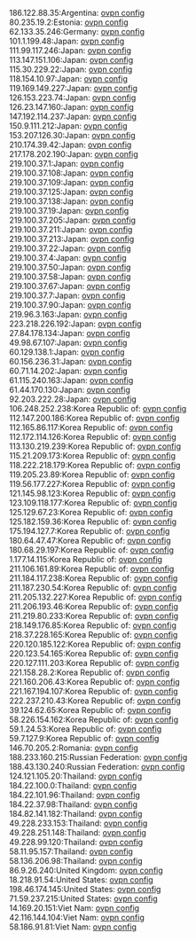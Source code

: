 186.122.88.35:Argentina: [ovpn config](vpn/186_122_88_35.ovpn)  
80.235.19.2:Estonia: [ovpn config](vpn/80_235_19_2.ovpn)  
62.133.35.246:Germany: [ovpn config](vpn/62_133_35_246.ovpn)  
101.1.199.48:Japan: [ovpn config](vpn/101_1_199_48.ovpn)  
111.99.117.246:Japan: [ovpn config](vpn/111_99_117_246.ovpn)  
113.147.151.106:Japan: [ovpn config](vpn/113_147_151_106.ovpn)  
115.30.229.22:Japan: [ovpn config](vpn/115_30_229_22.ovpn)  
118.154.10.97:Japan: [ovpn config](vpn/118_154_10_97.ovpn)  
119.169.149.227:Japan: [ovpn config](vpn/119_169_149_227.ovpn)  
126.153.223.74:Japan: [ovpn config](vpn/126_153_223_74.ovpn)  
126.23.147.160:Japan: [ovpn config](vpn/126_23_147_160.ovpn)  
147.192.114.237:Japan: [ovpn config](vpn/147_192_114_237.ovpn)  
150.9.111.212:Japan: [ovpn config](vpn/150_9_111_212.ovpn)  
153.207.126.30:Japan: [ovpn config](vpn/153_207_126_30.ovpn)  
210.174.39.42:Japan: [ovpn config](vpn/210_174_39_42.ovpn)  
217.178.202.190:Japan: [ovpn config](vpn/217_178_202_190.ovpn)  
219.100.37.1:Japan: [ovpn config](vpn/219_100_37_1.ovpn)  
219.100.37.108:Japan: [ovpn config](vpn/219_100_37_108.ovpn)  
219.100.37.109:Japan: [ovpn config](vpn/219_100_37_109.ovpn)  
219.100.37.125:Japan: [ovpn config](vpn/219_100_37_125.ovpn)  
219.100.37.138:Japan: [ovpn config](vpn/219_100_37_138.ovpn)  
219.100.37.19:Japan: [ovpn config](vpn/219_100_37_19.ovpn)  
219.100.37.205:Japan: [ovpn config](vpn/219_100_37_205.ovpn)  
219.100.37.211:Japan: [ovpn config](vpn/219_100_37_211.ovpn)  
219.100.37.213:Japan: [ovpn config](vpn/219_100_37_213.ovpn)  
219.100.37.22:Japan: [ovpn config](vpn/219_100_37_22.ovpn)  
219.100.37.4:Japan: [ovpn config](vpn/219_100_37_4.ovpn)  
219.100.37.50:Japan: [ovpn config](vpn/219_100_37_50.ovpn)  
219.100.37.58:Japan: [ovpn config](vpn/219_100_37_58.ovpn)  
219.100.37.67:Japan: [ovpn config](vpn/219_100_37_67.ovpn)  
219.100.37.7:Japan: [ovpn config](vpn/219_100_37_7.ovpn)  
219.100.37.90:Japan: [ovpn config](vpn/219_100_37_90.ovpn)  
219.96.3.163:Japan: [ovpn config](vpn/219_96_3_163.ovpn)  
223.218.226.192:Japan: [ovpn config](vpn/223_218_226_192.ovpn)  
27.84.178.134:Japan: [ovpn config](vpn/27_84_178_134.ovpn)  
49.98.67.107:Japan: [ovpn config](vpn/49_98_67_107.ovpn)  
60.129.138.1:Japan: [ovpn config](vpn/60_129_138_1.ovpn)  
60.156.236.31:Japan: [ovpn config](vpn/60_156_236_31.ovpn)  
60.71.14.202:Japan: [ovpn config](vpn/60_71_14_202.ovpn)  
61.115.240.163:Japan: [ovpn config](vpn/61_115_240_163.ovpn)  
61.44.170.130:Japan: [ovpn config](vpn/61_44_170_130.ovpn)  
92.203.222.28:Japan: [ovpn config](vpn/92_203_222_28.ovpn)  
106.248.252.238:Korea Republic of: [ovpn config](vpn/106_248_252_238.ovpn)  
112.147.200.186:Korea Republic of: [ovpn config](vpn/112_147_200_186.ovpn)  
112.165.86.117:Korea Republic of: [ovpn config](vpn/112_165_86_117.ovpn)  
112.172.114.126:Korea Republic of: [ovpn config](vpn/112_172_114_126.ovpn)  
113.130.219.239:Korea Republic of: [ovpn config](vpn/113_130_219_239.ovpn)  
115.21.209.173:Korea Republic of: [ovpn config](vpn/115_21_209_173.ovpn)  
118.222.218.179:Korea Republic of: [ovpn config](vpn/118_222_218_179.ovpn)  
119.205.23.89:Korea Republic of: [ovpn config](vpn/119_205_23_89.ovpn)  
119.56.177.227:Korea Republic of: [ovpn config](vpn/119_56_177_227.ovpn)  
121.145.98.123:Korea Republic of: [ovpn config](vpn/121_145_98_123.ovpn)  
123.109.118.177:Korea Republic of: [ovpn config](vpn/123_109_118_177.ovpn)  
125.129.67.23:Korea Republic of: [ovpn config](vpn/125_129_67_23.ovpn)  
125.182.159.36:Korea Republic of: [ovpn config](vpn/125_182_159_36.ovpn)  
175.194.127.7:Korea Republic of: [ovpn config](vpn/175_194_127_7.ovpn)  
180.64.47.47:Korea Republic of: [ovpn config](vpn/180_64_47_47.ovpn)  
180.68.29.197:Korea Republic of: [ovpn config](vpn/180_68_29_197.ovpn)  
1.177.14.115:Korea Republic of: [ovpn config](vpn/1_177_14_115.ovpn)  
211.106.161.89:Korea Republic of: [ovpn config](vpn/211_106_161_89.ovpn)  
211.184.117.238:Korea Republic of: [ovpn config](vpn/211_184_117_238.ovpn)  
211.187.230.54:Korea Republic of: [ovpn config](vpn/211_187_230_54.ovpn)  
211.205.132.227:Korea Republic of: [ovpn config](vpn/211_205_132_227.ovpn)  
211.206.193.46:Korea Republic of: [ovpn config](vpn/211_206_193_46.ovpn)  
211.219.80.233:Korea Republic of: [ovpn config](vpn/211_219_80_233.ovpn)  
218.149.176.85:Korea Republic of: [ovpn config](vpn/218_149_176_85.ovpn)  
218.37.228.165:Korea Republic of: [ovpn config](vpn/218_37_228_165.ovpn)  
220.120.185.122:Korea Republic of: [ovpn config](vpn/220_120_185_122.ovpn)  
220.123.54.165:Korea Republic of: [ovpn config](vpn/220_123_54_165.ovpn)  
220.127.111.203:Korea Republic of: [ovpn config](vpn/220_127_111_203.ovpn)  
221.158.28.2:Korea Republic of: [ovpn config](vpn/221_158_28_2.ovpn)  
221.160.206.43:Korea Republic of: [ovpn config](vpn/221_160_206_43.ovpn)  
221.167.194.107:Korea Republic of: [ovpn config](vpn/221_167_194_107.ovpn)  
222.237.210.43:Korea Republic of: [ovpn config](vpn/222_237_210_43.ovpn)  
39.124.62.65:Korea Republic of: [ovpn config](vpn/39_124_62_65.ovpn)  
58.226.154.162:Korea Republic of: [ovpn config](vpn/58_226_154_162.ovpn)  
59.1.24.53:Korea Republic of: [ovpn config](vpn/59_1_24_53.ovpn)  
59.7.127.9:Korea Republic of: [ovpn config](vpn/59_7_127_9.ovpn)  
146.70.205.2:Romania: [ovpn config](vpn/146_70_205_2.ovpn)  
188.233.160.215:Russian Federation: [ovpn config](vpn/188_233_160_215.ovpn)  
188.43.130.240:Russian Federation: [ovpn config](vpn/188_43_130_240.ovpn)  
124.121.105.20:Thailand: [ovpn config](vpn/124_121_105_20.ovpn)  
184.22.100.0:Thailand: [ovpn config](vpn/184_22_100_0.ovpn)  
184.22.101.96:Thailand: [ovpn config](vpn/184_22_101_96.ovpn)  
184.22.37.98:Thailand: [ovpn config](vpn/184_22_37_98.ovpn)  
184.82.141.182:Thailand: [ovpn config](vpn/184_82_141_182.ovpn)  
49.228.233.153:Thailand: [ovpn config](vpn/49_228_233_153.ovpn)  
49.228.251.148:Thailand: [ovpn config](vpn/49_228_251_148.ovpn)  
49.228.99.120:Thailand: [ovpn config](vpn/49_228_99_120.ovpn)  
58.11.95.157:Thailand: [ovpn config](vpn/58_11_95_157.ovpn)  
58.136.206.98:Thailand: [ovpn config](vpn/58_136_206_98.ovpn)  
86.9.26.240:United Kingdom: [ovpn config](vpn/86_9_26_240.ovpn)  
18.218.91.54:United States: [ovpn config](vpn/18_218_91_54.ovpn)  
198.46.174.145:United States: [ovpn config](vpn/198_46_174_145.ovpn)  
71.59.237.215:United States: [ovpn config](vpn/71_59_237_215.ovpn)  
14.169.20.151:Viet Nam: [ovpn config](vpn/14_169_20_151.ovpn)  
42.116.144.104:Viet Nam: [ovpn config](vpn/42_116_144_104.ovpn)  
58.186.91.81:Viet Nam: [ovpn config](vpn/58_186_91_81.ovpn)  
